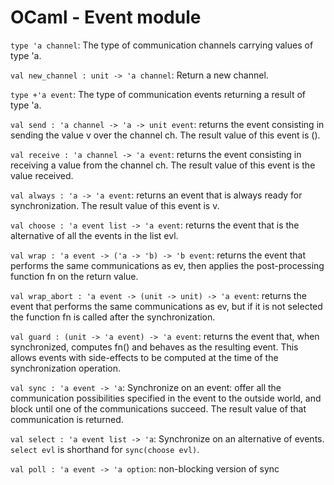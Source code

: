 # OCaml - Event module

`type 'a channel`:  The type of communication channels carrying values of type 'a.

`val new_channel : unit -> 'a channel`: Return a new channel.

`type +'a event`: The type of communication events returning a result of type 'a.

`val send : 'a channel -> 'a -> unit event`: returns the event consisting in sending the value v over the channel ch. The result value of this event is ().

`val receive : 'a channel -> 'a event`: returns the event consisting in receiving a value from the channel ch. The result value of this event is the value received.

`val always : 'a -> 'a event`: returns an event that is always ready for synchronization. The result value of this event is v.

`val choose : 'a event list -> 'a event`: returns the event that is the alternative of all the events in the list evl.

`val wrap : 'a event -> ('a -> 'b) -> 'b event`: returns the event that performs the same communications as ev, then applies the post-processing function fn on the return value.

`val wrap_abort : 'a event -> (unit -> unit) -> 'a event`: returns the event that performs the same communications as ev, but if it is not selected the function fn is called after the synchronization.

`val guard : (unit -> 'a event) -> 'a event`: returns the event that, when synchronized, computes fn() and behaves as the resulting event. This allows events with side-effects to be computed at the time of the synchronization operation.

`val sync : 'a event -> 'a`: Synchronize on an event: offer all the communication possibilities specified in the event to the outside world, and block until one of the communications succeed. The result value of that communication is returned.

`val select : 'a event list -> 'a`: Synchronize on an alternative of events. `select evl` is shorthand for `sync(choose evl)`.

`val poll : 'a event -> 'a option`: non-blocking version of sync
